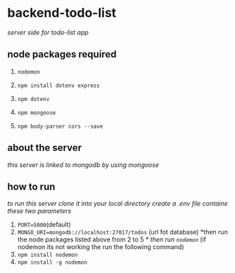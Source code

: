 # backend-todo-list
*server side for todo-list app*
## node packages required 
1. `nodemon`

2. `npm install dotenv express`

3. `npm dotenv`

4. `npm mongoose`

5. `npm body-parser cors --save `

## about the server
*this server is linked to mongodb by using mongoose*

## how to run 
*to run this server clone it into your local directory*
*create a .env file containe these two parameters*
1. `PORT=5000`(default)
2. `MONGO_URI=mongodb://localhost:27017/todos` (url fot database)
*then run the node packages listed above from 2 to 5 *
*then run `nodemon`* (if nodemon its not working the run the following command)
1. `npm install nodemon`
2. `npm install -g nodemon`








